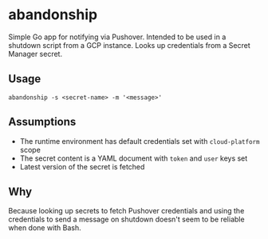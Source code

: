 # abandonship

Simple Go app for notifying via Pushover. Intended to be used in a shutdown script from a GCP instance. Looks up credentials from a Secret Manager secret.

## Usage

```
abandonship -s <secret-name> -m '<message>'
```

## Assumptions

* The runtime environment has default credentials set with `cloud-platform` scope
* The secret content is a YAML document with `token` and `user` keys set
* Latest version of the secret is fetched

## Why

Because looking up secrets to fetch Pushover credentials and using the credentials to send a message on shutdown doesn't seem to be reliable when done with Bash.
